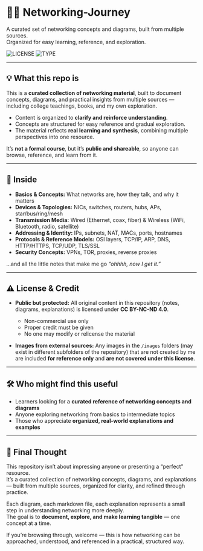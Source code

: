 # 📜🌐 Networking-Journey

A curated set of networking concepts and diagrams, built from multiple sources.  
Organized for easy learning, reference, and exploration.

![LICENSE](https://img.shields.io/badge/LICENSE-orange?style=flat-square&color=ivory&labelColor=oblack)
![TYPE](https://img.shields.io/badge/CC%20BY--NC--ND%204.0-black?style=flat-square)

---

## 💡 What this repo is

This is a **curated collection of networking material**, built to document concepts, diagrams, and practical insights from multiple sources — including college teachings, books, and my own exploration.  

- Content is organized to **clarify and reinforce understanding**.  
- Concepts are structured for easy reference and gradual exploration.  
- The material reflects **real learning and synthesis**, combining multiple perspectives into one resource.  

It’s **not a formal course**, but it’s **public and shareable**, so anyone can browse, reference, and learn from it.

---

## 🔎 Inside

- **Basics & Concepts:** What networks are, how they talk, and why it matters  
- **Devices & Topologies:** NICs, switches, routers, hubs, APs, star/bus/ring/mesh  
- **Transmission Media:** Wired (Ethernet, coax, fiber) & Wireless (WiFi, Bluetooth, radio, satellite)  
- **Addressing & Identity:** IPs, subnets, NAT, MACs, ports, hostnames  
- **Protocols & Reference Models:** OSI layers, TCP/IP, ARP, DNS, HTTP/HTTPS, TCP/UDP, TLS/SSL  
- **Security Concepts:** VPNs, TOR, proxies, reverse proxies  

…and all the little notes that make me go *“ohhhh, now I get it.”*

---

## ⚠️ License & Credit

- **Public but protected:** All original content in this repository (notes, diagrams, explanations) is licensed under **CC BY-NC-ND 4.0**.  
  - Non-commercial use only  
  - Proper credit must be given  
  - No one may modify or relicense the material  

- **Images from external sources:** Any images in the `/images` folders (may exist in different subfolders of the repository) that are not created by me are included **for reference only** and **are not covered under this license**.

---

## 🛠️ Who might find this useful

- Learners looking for a **curated reference of networking concepts and diagrams**  
- Anyone exploring networking from basics to intermediate topics  
- Those who appreciate **organized, real-world explanations and examples**

---

## 🧭 Final Thought

This repository isn’t about impressing anyone or presenting a “perfect” resource.  
It’s a curated collection of networking concepts, diagrams, and explanations — built from multiple sources, organized for clarity, and refined through practice.  

Each diagram, each markdown file, each explanation represents a small step in understanding networking more deeply.  
The goal is to **document, explore, and make learning tangible** — one concept at a time.  

If you’re browsing through, welcome — this is how networking can be approached, understood, and referenced in a practical, structured way.

